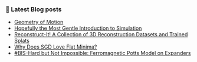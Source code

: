 <!--- I am a CS Freshman at [The University of Toronto](https://web.cs.toronto.edu/). I love researching and working with Machine Learning, especially Computer Vision. Coming from the software and robotics background, I contribute extensively to/ maintain popular open-source projects like [TensorFlow](https://www.tensorflow.org/), [PyTorch](https://pytorch.org/), [Kubernetes](https://kubernetes.io/), [Kubeflow](https://www.kubeflow.org/), [PapersWithCode](https://paperswithcode.com/), [freeCodeCamp](https://www.freecodecamp.org/) among others. I also love building open-source projects (usually related to Kubernetes and Machine Learning), some of which have been pretty popular -->

### 📕 Latest Blog posts
<!-- BLOG-POST-LIST:START -->
- [Geometry of Motion](https://rishit-dagli.github.io/2025/10/03/geometry-of-motion.html)
- [Hopefully the Most Gentle Introduction to Simulation](https://rishit-dagli.github.io/2025/09/18/simulation.html)
- [Reconstruct-It! A Collection of 3D Reconstruction Datasets and Trained Splats](https://rishit-dagli.github.io/2025/03/28/nerf-gs-datasets.html)
- [Why Does SGD Love Flat Minima?](https://rishit-dagli.github.io/2024/01/01/sgd.html)
- [#BIS-Hard but Not Impossible: Ferromagnetic Potts Model on Expanders](https://rishit-dagli.github.io/2023/03/07/ferromagnetic-potts.html)
<!-- BLOG-POST-LIST:END -->

